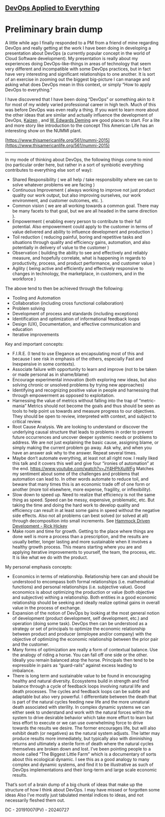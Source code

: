 ## [DevOps Applied to Everything](README.md)

# Preliminary brain dump

A little while ago I finally responded to a PM from a friend of mine regarding
DevOps and really getting at the work I have been doing in developing a
presentation about DevOps (a currently popular concept in the world of Cloud
Software development). My presentation is really about my experiences doing
DevOps-like-things in areas of technology that seem very different and
incompatible with some DevOps practices, but in fact have very interesting and
significant relationships to one another. It is sort of an exercise in zooming
out the biggest big-picture I can manage and asking what does DevOps mean in
this context, or simply “How to apply DevOps to everything.”

I have discovered that I have been doing “DevOps” or something akin to it for
most of my widely varied professional career in high tech. Much of this was
before DevOps was even really a thing. If you want to learn more about the other
ideas that are similar and actually influence the development of DevOps,
[Kaizen](https://en.wikipedia.org/wiki/Kaizen) , and
[W. Edwards Deming](https://en.wikipedia.org/wiki/W._Edwards_Deming) are good
places to start. For a lite and more story like introduction to the concept This
American Life has an interesting show on the NUMMI plant.

[https://www.thisamericanlife.org/561/nummi-2015](https://www.thisamericanlife.org/561/nummi-2015)

---

In my mode of thinking about DevOps, the following things come to mind (no
particular order here, but rather in a sort of symbiotic everything contributes
to everything else sort of way):

* Shared Responsibility ( we all help / take responsibility where we can to
solve whatever problems we are facing )
* Continuous Improvement ( always working to improve not just product quality
our work output, but also improving ourselves, our work environment, and
customer outcomes, etc. ).
* Common vision ( we are all working towards a common goal. There may be many
facets to that goal, but we are all headed in the same direction ).
* Empowerment ( enabling every person to contribute to their full potential.
Also empowerment could apply to the customer in terms of value delivered and
ability to influence development and production )
* Toil reduction ( reducing painful, boring and repetitive tasks and situations
through quality and efficiency gains, automation, and also potentially in
delivery of value to the customer )
* Observation ( building the ability to see and effectively and reliably
measure, and hopefully correlate, what is happening in regards to productivity,
process, and product performance, and customer value )
* Agility ( being active and efficiently and effectively responsive to changes
in technology, the marketplace, in customers, and in the workforce )

The above tend to then be achieved through the following:

* Tooling and Automation
* Collaboration (including cross functional collaboration)
* Problem solving
* Development of process and standards (including exceptions)
* Identification and optimization of informational feedback loops
* Design (UX), Documentation, and effective communication and education
* Iterative improvements

Key and important concepts:

* F.I.R.E. (I tend to use Elegance as encapsulating most of this and because I
see risk in emphasis of the others, especially Fast and Inexpensive in some
contexts).
* Associate failure with opportunity to learn and improve (not to be taken or
made personal as in shame/blame)
* Encourage experimental innovation (both exploring new ideas, but also solving
chronic or unsolved problems by trying new approaches)
* Identifying and recognizing positive value in people and harnessing that
through empowerment as opposed to exploitation.
* Harnessing the value of metrics without falling into the trap of
“metric-mania” Metrics should not become the goals and thus should be seen as
tools to help point us towards and measure progress to our objectives. They
should be open to review, interpreted with context, and subject to critical
review.
* Root Cause Analysis. We are looking to understand or discover the underlying
causal structure that leads to problems in order to prevent future occurrences
and uncover deeper systemic needs or problems to address. We are not just
explaining the basic cause, assigning blame, or simply making the current
problem go away. Ask why, and when you have an answer ask why to the answer.
Repeat several times.
* Maybe don’t automate everything, at least not all right now. I really liked
this talk and it covers this well and give four “ironies of automation” at the
end. https://www.youtube.com/watch?v=JY4HPhXuWFg Matches my sentiment about some
of the challenges and problems that automation can lead to. In other words
automate to reduce toil, and beware that many times this is an economic trade
off of one form or another (more toil elsewhere, more expense, fragility, or
inflexibility).
* Slow down to speed up. Need to realize that efficiency is not the same thing
as speed. Speed can be messy, expensive, problematic, etc. But taking the time
and doing the hard work to develop quality and efficiency can result in at least
some gains in speed without the negative side effects. Also not all problems can
best solved (or solved at all) through decomposition into small increments. See
[Hammock Driven Development - Rick Hickey](https://www.youtube.com/watch?v=f84n5oFoZBc)
* Make room and time for growth. Getting to the place where things are done well
is more a process than a prescription, and the results are usually better,
longer lasting and more sustainable when it involves a healthy growth process.
This means starting where you are and applying iterative improvements to
yourself, the team, the process, etc. It is like what we do with the product.

My personal emphasis concepts:

* Economics in terms of relationship. Relationship here can and should be
understood to encompass both formal relationships (i.e. mathematical functions)
and personal relationships (i.e. subjective value). Good economics is about
optimizing the production or value (both objective and subjective) withing a
relationship. Both entities in a good economic relationship should be seeking
and ideally realize optimal gains in overall value in the process of exchange.
* Expansion of the notion of DevOps by looking at the most general notion of
development (product development, self development, etc.) and operation (doing
some task). DevOps then can be understood as a strategy or set of principals to
optimize the economic relationship between product and producer (employee and/or
company) with the objective of optimizing the economic relationship between the
prior pair and the customer.
* Many forms of optimization are really a form of contextual balance. Use the
analogy of riding a horse. You can fall off one side or the other. Ideally you
remain balanced atop the horse. Principals then tend to be expressible in pairs
as “guard-rails” against excess leading to imbalance.
* There is long term and sustainable value to be found in encouraging healthy
and natural diversity. Ecosystems build in strength and find balance through a
cycle of feedback loops involving natural life and death processes. The cycles
and feedback loops can be subtle and adaptable but also very powerful. I
differentiate between the death that is part of the natural cycles feeding new
life and the more unnatural death associated with sterility. In complex dynamic
systems we can either seek to understand and work with the natural forces within
the system to drive desirable behavior which take more effort to learn but less
effort to execute or we can use overwhelming force to drive towards the results
we desire. The former encourages life, but will also exhibit death (or
negatives) as the natural system adjusts. The latter may produce results more
immediately, but typically also with diminishing returns and ultimately a
sterile form of death where the natural cycles themselves are broken down and
lost. I’ve been pointing people to a movie called “The Biggest Little Farm”
which is a documentary of sorts about this ecological dynamic. I see this as a
good analogy to many complex and dynamic systems, and find it to be illustrative
as such of DevOps implementations and their long-term and large scale economic
results.

That’s sort of a brain dump of a big chunk of ideas that make up the structure
of how I think about DevOps. I may have missed or forgotten some ideas Also I’ve
mostly just tabulated mental indices to ideas, and not necessarily fleshed them
out.


DC - 20191007(PV) - 20240727

